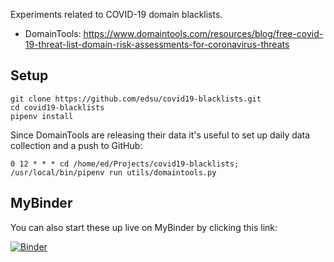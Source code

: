 Experiments related to COVID-19 domain blacklists.

* DomainTools: https://www.domaintools.com/resources/blog/free-covid-19-threat-list-domain-risk-assessments-for-coronavirus-threats

## Setup


    git clone https://github.com/edsu/covid19-blacklists.git
    cd covid19-blacklists
    pipenv install

Since DomainTools are releasing their data it's useful to set up daily data
collection and a push to GitHub:

    0 12 * * * cd /home/ed/Projects/covid19-blacklists; /usr/local/bin/pipenv run utils/domaintools.py

## MyBinder

You can also start these up live on MyBinder by clicking this link:

[![Binder](http://mybinder.org/badge.svg)](http://mybinder.org/repo/edsu/covid19-blacklists)


